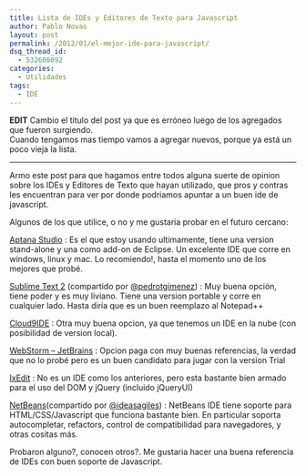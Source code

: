 ```yaml
---
title: Lista de IDEs y Editores de Texto para Javascript
author: Pablo Novas
layout: post
permalink: /2012/01/el-mejor-ide-para-javascript/
dsq_thread_id:
  - 532686092
categories:
  - Utilidades
tags:
  - IDE
---
```

**EDIT** Cambio el titulo del post ya que es erróneo luego de los agregados que fueron surgiendo.  
Cuando tengamos mas tiempo vamos a agregar nuevos, porque ya está un poco vieja la lista.

* * *

Armo este post para que hagamos entre todos alguna suerte de opinion sobre los IDEs y Editores de Texto que hayan utilizado, que pros y contras les encuentran para ver por donde podriamos apuntar a un buen ide de javascript.

Algunos de los que utilice, o no y me gustaria probar en el futuro cercano:

<a href="http://aptana.com/" title="Aptana Studio" target="_blank">Aptana Studio</a>
:   Es el que estoy usando ultimamente, tiene una version stand-alone y una como add-on de Eclipse. Un excelente IDE que corre en windows, linux y mac. Lo recomiendo!, hasta el momento uno de los mejores que probé.

<a href="http://www.sublimetext.com/2" title="Sublime Text 2" target="_blank">Sublime Text 2</a> (compartido por <a href="https://twitter.com/#!/pedrotgimenez" target="_blank">@pedrotgimenez</a>)
:   Muy buena opción, tiene poder y es muy liviano. Tiene una version portable y corre en cualquier lado. Hasta diría que es un buen reemplazo al Notepad++

<a href="http://cloud9ide.com/" title="Cloud9 IDE" target="_blank">Cloud9IDE</a>
:   Otra muy buena opcion, ya que tenemos un IDE en la nube (con posibilidad de version local).

<a href="http://www.jetbrains.com/webstorm/" title="WebStorm - JetBrains" target="_blank">WebStorm &#8211; JetBrains</a>
:   Opcion paga con muy buenas referencias, la verdad que no lo probé pero es un buen candidato para jugar con la version Trial

<a href="http://www.ixedit.com/" title="IxEdit" target="_blank">IxEdit</a>
:   No es un IDE como los anteriores, pero esta bastante bien armado para el uso del DOM y jQuery (incluido jQueryUI)

<a href="http://netbeans.org/features/javascript/" title="NetBeans" target="_blank">NetBeans</a>(compartido por <a href="https://twitter.com/#!/ideasagiles" target="_blank">@ideasagiles</a>)
:   NetBeans IDE tiene soporte para HTML/CSS/Javascript que funciona bastante bien. En particular soporta autocompletar, refactors, control de compatibilidad para navegadores, y otras cositas más.

Probaron alguno?, conocen otros?. Me gustaria hacer una buena referencia de IDEs con buen soporte de Javascript.